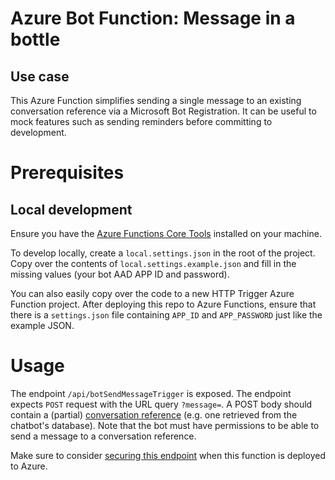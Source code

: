 # Azure Bot Function: Message in a bottle

## Use case

This Azure Function simplifies sending a single message to an existing conversation reference via a Microsoft Bot Registration.
It can be useful to mock features such as sending reminders before committing to development.

# Prerequisites

## Local development

Ensure you have the [Azure Functions Core Tools](https://docs.microsoft.com/en-us/azure/azure-functions/functions-run-local) installed on your machine.

To develop locally, create a `local.settings.json` in the root of the project. Copy over the contents of `local.settings.example.json` and fill in the missing values (your bot AAD APP ID and password).

You can also easily copy over the code to a new HTTP Trigger Azure Function project. After deploying this repo to Azure Functions, ensure that there is a `settings.json` file containing `APP_ID` and `APP_PASSWORD` just like the example JSON.

# Usage

The endpoint `/api/botSendMessageTrigger` is exposed. The endpoint expects `POST` request with the URL query `?message=`. A POST body should contain a (partial) [conversation reference](https://docs.microsoft.com/en-us/javascript/api/botframework-schema/conversationreference?view=botbuilder-ts-latest) (e.g. one retrieved from the chatbot's database). Note that the bot must have permissions to be able to send a message to a conversation reference.

Make sure to consider [securing this endpoint](https://docs.microsoft.com/en-us/azure/azure-functions/security-concepts) when this function is deployed to Azure.
